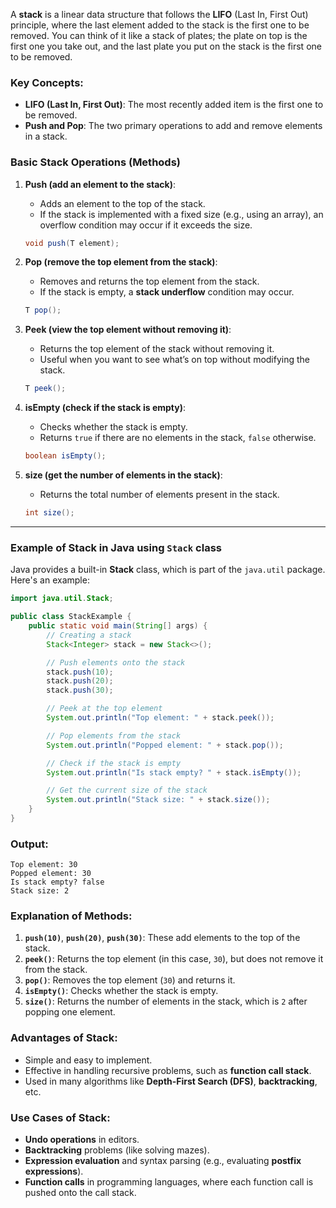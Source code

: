 A **stack** is a linear data structure that follows the **LIFO** (Last In, First Out) principle, where the last element added to the stack is the first one to be removed. You can think of it like a stack of plates; the plate on top is the first one you take out, and the last plate you put on the stack is the first one to be removed.

### **Key Concepts:**
- **LIFO (Last In, First Out)**: The most recently added item is the first one to be removed.
- **Push and Pop**: The two primary operations to add and remove elements in a stack.

### **Basic Stack Operations (Methods)**

1. **Push (add an element to the stack)**:
   - Adds an element to the top of the stack.
   - If the stack is implemented with a fixed size (e.g., using an array), an overflow condition may occur if it exceeds the size.

   ```java
   void push(T element);
   ```

2. **Pop (remove the top element from the stack)**:
   - Removes and returns the top element from the stack.
   - If the stack is empty, a **stack underflow** condition may occur.

   ```java
   T pop();
   ```

3. **Peek (view the top element without removing it)**:
   - Returns the top element of the stack without removing it.
   - Useful when you want to see what’s on top without modifying the stack.

   ```java
   T peek();
   ```

4. **isEmpty (check if the stack is empty)**:
   - Checks whether the stack is empty.
   - Returns `true` if there are no elements in the stack, `false` otherwise.

   ```java
   boolean isEmpty();
   ```

5. **size (get the number of elements in the stack)**:
   - Returns the total number of elements present in the stack.

   ```java
   int size();
   ```

---

### **Example of Stack in Java using `Stack` class**

Java provides a built-in **Stack** class, which is part of the `java.util` package. Here's an example:

```java
import java.util.Stack;

public class StackExample {
    public static void main(String[] args) {
        // Creating a stack
        Stack<Integer> stack = new Stack<>();

        // Push elements onto the stack
        stack.push(10);
        stack.push(20);
        stack.push(30);

        // Peek at the top element
        System.out.println("Top element: " + stack.peek());

        // Pop elements from the stack
        System.out.println("Popped element: " + stack.pop());

        // Check if the stack is empty
        System.out.println("Is stack empty? " + stack.isEmpty());

        // Get the current size of the stack
        System.out.println("Stack size: " + stack.size());
    }
}
```

### **Output:**
```
Top element: 30
Popped element: 30
Is stack empty? false
Stack size: 2
```

### **Explanation of Methods:**
1. **`push(10)`**, **`push(20)`**, **`push(30)`**: These add elements to the top of the stack.
2. **`peek()`**: Returns the top element (in this case, `30`), but does not remove it from the stack.
3. **`pop()`**: Removes the top element (`30`) and returns it.
4. **`isEmpty()`**: Checks whether the stack is empty.
5. **`size()`**: Returns the number of elements in the stack, which is `2` after popping one element.

### **Advantages of Stack**:
- Simple and easy to implement.
- Effective in handling recursive problems, such as **function call stack**.
- Used in many algorithms like **Depth-First Search (DFS)**, **backtracking**, etc.

### **Use Cases of Stack**:
- **Undo operations** in editors.
- **Backtracking** problems (like solving mazes).
- **Expression evaluation** and syntax parsing (e.g., evaluating **postfix expressions**).
- **Function calls** in programming languages, where each function call is pushed onto the call stack.

